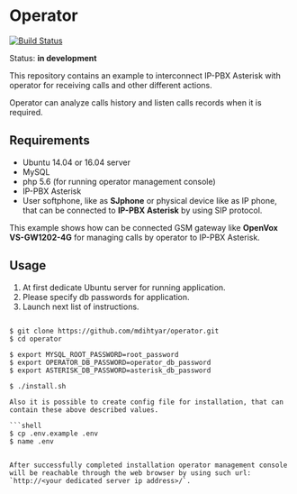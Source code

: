 # Operator
[![Build Status](https://travis-ci.org/mdihtyar/operator.svg?branch=master)](https://travis-ci.org/mdihtyar/operator)

Status: **in development**

This repository contains an example to interconnect IP-PBX Asterisk with operator for receiving calls and other different actions.

Operator can analyze calls history and listen calls records when it is required.

## Requirements
* Ubuntu 14.04 or 16.04 server
* MySQL
* php 5.6 (for running operator management console)
* IP-PBX Asterisk
* User softphone, like as **SJphone** or physical device like as IP phone, that can be connected to **IP-PBX Asterisk** by using SIP protocol.

This example shows how can be connected GSM gateway like **OpenVox VS-GW1202-4G** for managing calls by operator to IP-PBX Asterisk.

## Usage

1. At first dedicate Ubuntu server for running application.
1. Please specify db passwords for application.
1. Launch next list of instructions.

```shell

$ git clone https://github.com/mdihtyar/operator.git
$ cd operator

$ export MYSQL_ROOT_PASSWORD=root_password
$ export OPERATOR_DB_PASSWORD=operator_db_password
$ export ASTERISK_DB_PASSWORD=asterisk_db_password

$ ./install.sh

Also it is possible to create config file for installation, that can contain these above described values.

```shell
$ cp .env.example .env
$ name .env
```

```

After successfully completed installation operator management console will be reachable through the web browser by using such url: `http://<your dedicated server ip address>/`.

